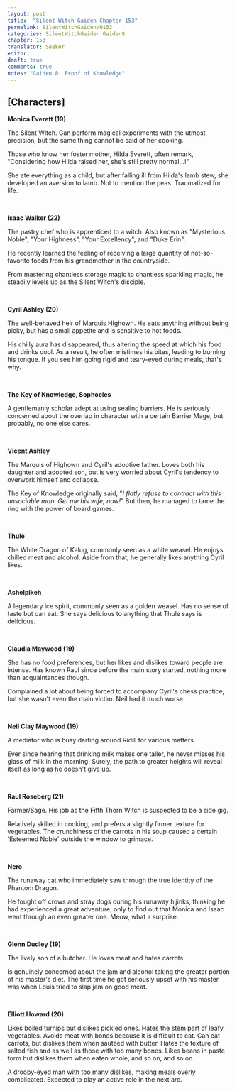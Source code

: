 ```yaml
---
layout: post
title:  "Silent Witch Gaiden Chapter 153"
permalink: SilentWitchGaiden/0153
categories: SilentWitchGaiden Gaiden8
chapter: 153
translator: Seeker
editor: 
draft: true
comments: true
notes: "Gaiden 8: Proof of Knowledge"
---
```

<h2>[Characters]</h2>

**Monica Everett (19)**

The Silent Witch. Can perform magical experiments with the utmost precision, but the same thing cannot be said of her cooking.

Those who know her foster mother, Hilda Everett, often remark, "Considering how Hilda raised her, she's still pretty normal...!"

She ate everything as a child, but after falling ill from Hilda's lamb stew, she developed an aversion to lamb. Not to mention the peas. Traumatized for life.

<br/>

**Isaac Walker (22)**

The pastry chef who is apprenticed to a witch. Also known as "Mysterious Noble", "Your Highness", "Your Excellency", and "Duke Erin".

He recently learned the feeling of receiving a large quantity of not-so-favorite foods from his grandmother in the countryside.

From mastering chantless storage magic to chantless sparkling magic, he steadily levels up as the Silent Witch's disciple.

<br/>

**Cyril Ashley (20)**

The well-behaved heir of Marquis Highown. He eats anything without being picky, but has a small appetite and is sensitive to hot foods.

His chilly aura has disappeared, thus altering the speed at which his food and drinks cool. As a result, he often mistimes his bites, leading to burning his tongue. If you see him going rigid and teary-eyed during meals, that's why.

<br/>

**The Key of Knowledge, Sophocles**

A gentlemanly scholar adept at using sealing barriers. He is seriously concerned about the overlap in character with a certain Barrier Mage, but probably, no one else cares.

<br/>

**Vicent Ashley**

The Marquis of Highown and Cyril's adoptive father. Loves both his daughter and adopted son, but is very worried about Cyril's tendency to overwork himself and collapse.

The Key of Knowledge originally said, "*I flatly refuse to contract with this unsociable man. Get me his wife, now!*" But then, he managed to tame the ring with the power of board games.

<br/>

**Thule**

The White Dragon of Kalug, commonly seen as a white weasel. He enjoys chilled meat and alcohol. Aside from that, he generally likes anything Cyril likes.

<br/>

**Ashelpikeh**

A legendary ice spirit, commonly seen as a golden weasel. Has no sense of taste but can eat. She says delicious to anything that Thule says is delicious.

<br/>

**Claudia Maywood (19)**

She has no food preferences, but her likes and dislikes toward people are intense. Has known Raul since before the main story started, nothing more than acquaintances though.

Complained a lot about being forced to accompany Cyril's chess practice, but she wasn't even the main victim. Neil had it much worse.

<br/>

**Neil Clay Maywood (19)**

A mediator who is busy darting around Ridill for various matters.

Ever since hearing that drinking milk makes one taller, he never misses his glass of milk in the morning. Surely, the path to greater heights will reveal itself as long as he doesn't give up.

<br/>

**Raul Roseberg (21)**

Farmer/Sage. His job as the Fifth Thorn Witch is suspected to be a side gig.

Relatively skilled in cooking, and prefers a slightly firmer texture for vegetables. The crunchiness of the carrots in his soup caused a certain 'Esteemed Noble' outside the window to grimace.

<br/>

**Nero**

The runaway cat who immediately saw through the true identity of the Phantom Dragon.

He fought off crows and stray dogs during his runaway hijinks, thinking he had experienced a great adventure, only to find out that Monica and Isaac went through an even greater one. Meow, what a surprise.

<br/>

**Glenn Dudley (19)**

The lively son of a butcher. He loves meat and hates carrots.

Is genuinely concerned about the jam and alcohol taking the greater portion of his master's diet. The first time he got seriously upset with his master was when Louis tried to slap jam on good meat.

<br/>

**Elliott Howard (20)**

Likes boiled turnips but dislikes pickled ones. Hates the stem part of leafy vegetables. Avoids meat with bones because it is difficult to eat. Can eat carrots, but dislikes them when sautéed with butter. Hates the texture of salted fish and as well as those with too many bones. Likes beans in paste form but dislikes them when eaten whole, and so on, and so on.

A droopy-eyed man with too many dislikes, making meals overly complicated. Expected to play an active role in the next arc.
